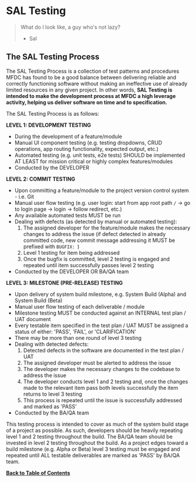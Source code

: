 SAL Testing
===========
> What do I look like, a guy who's not lazy?
> - Sal

The SAL Testing Process
-----------------------
The SAL Testing Process is a collection of test patterns and procedures MFDC has found to be a good balance between delivering reliable and correctly functioning software without making an ineffective use of already limited resources in any given project. In other words, **SAL Testing is intended to make the development process at MFDC a high leverage activity, helping us deliver software on time and to specification.**

The SAL Testing Process is as follows:

**LEVEL 1: DEVELOPMENT TESTING**
* During the development of a feature/module
* Manual UI component testing (e.g. testing dropdowns, CRUD operations, app routing functionality, expected output, etc.)
* Automated testing (e.g. unit tests, e2e tests) SHOULD be implemented AT LEAST for mission critical or highly complex features/modules
* Conducted by the DEVELOPER

**LEVEL 2: COMMIT TESTING**
* Upon committing a feature/module to the project version control system - i.e. Git
* Manual user flow testing (e.g. user login: start from app root path `/` -> go to login page -> login -> follow redirect, etc.)
* Any available automated tests MUST be run
* Dealing with defects (as detected by manual or automated testing):
	1. The assigned developer for the feature/module makes the necessary changes to address the issue (if defect detected in already committed code, new commit message addressing it MUST be prefixed with `BUGFIX: `)
	2. Level 1 testing for item being addressed
	3. Once the bugfix is committed, level 2 testing is engaged and repeated until item successfully passes level 2 testing
* Conducted by the DEVELOPER OR BA/QA team

**LEVEL 3: MILESTONE (PRE-RELEASE) TESTING**
* Upon delivery of system build milestone, e.g. System Build (Alpha) and System Build (Beta)
* Manual user flow testing of each deliverable / module
* Milestone testing MUST be conducted against an INTERNAL test plan / UAT document
* Every testable item specified in the test plan / UAT MUST be assigned a status of either: 'PASS', 'FAIL', or 'CLARIFICATION'
* There may be more than one round of level 3 testing
* Dealing with detected defects:
	1. Detected defects in the software are documented in the test plan / UAT
	2. The assigned developer must be alerted to address the issue
	3. The developer makes the necessary changes to the codebase to address the issue
	4. The developer conducts level 1 and 2 testing and, once the changes made to the relevant item pass both levels successfully the item returns to level 3 testing
	5. This process is repeated until the issue is successfully addressed and marked as 'PASS'
* Conducted by the BA/QA team

This testing process is intended to cover as much of the system build stage of a project as possible. As such, developers should be heavily repeating level 1 and 2 testing throughout the build. The BA/QA team should be invested in level 2 testing throughout the build. As a project edges toward a build milestone (e.g. Alpha or Beta) level 3 testing must be engaged and repeated until ALL testable deliverables are marked as 'PASS' by BA/QA team.

**[Back to Table of Contents](../README.md)**